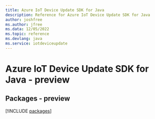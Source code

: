 ```yaml
---
title: Azure IoT Device Update SDK for Java
description: Reference for Azure IoT Device Update SDK for Java
author: joshfree
ms.author: jfree
ms.data: 12/05/2022
ms.topic: reference
ms.devlang: java
ms.service: iotdeviceupdate
---
```

# Azure IoT Device Update SDK for Java - preview
## Packages - preview
[!INCLUDE [packages](iot-device-update-index.md)]